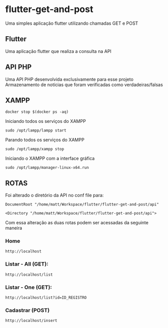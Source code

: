 # flutter-get-and-post

Uma simples aplicação flutter utilizando chamadas GET e POST

## Flutter

Uma aplicação flutter que realiza a consulta na API

## API PHP

Uma API PHP desenvolvida exclusivamente para esse projeto
Armazenamento de notícias que foram verificadas como verdadeiras/falsas

## XAMPP

`docker stop $(docker ps -aq)`

Iniciando todos os serviços do XAMPP

`sudo /opt/lampp/lampp start`

Parando todos os serviços do XAMPP

`sudo /opt/lampp/xampp stop`

Iniciando o XAMPP com a interface gráfica

`sudo /opt/lampp/manager-linux-x64.run`

## ROTAS

Foi alterado o diretório da API no conf file para:

`DocumentRoot "/home/matt/Workspace/flutter/flutter-get-and-post/api"`

`<Directory "/home/matt/Workspace/flutter/flutter-get-and-post/api">`

Com essa alteração as duas rotas podem ser acessadas da seguinte maneira

### Home

`http://localhost`

### Listar - All (GET):

`http://localhost/list`

### Listar - One (GET):

`http://localhost/list?id=ID_REGISTRO`

### Cadastrar (POST)

`http://localhost/insert`
